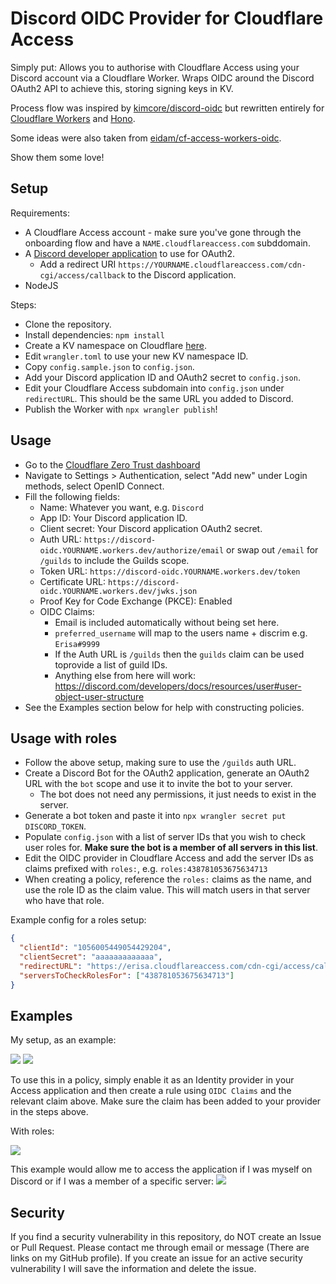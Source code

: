 # Discord OIDC Provider for Cloudflare Access

Simply put: Allows you to authorise with Cloudflare Access using your Discord account via a Cloudflare Worker. Wraps OIDC around the Discord OAuth2 API to achieve this, storing signing keys in KV.

Process flow was inspired by [kimcore/discord-oidc](https://github.com/kimcore/discord-oidc) but rewritten entirely for [Cloudflare Workers](https://workers.cloudflare.com/) and [Hono](https://honojs.dev/).

Some ideas were also taken from [eidam/cf-access-workers-oidc](https://github.com/eidam/cf-access-workers-oidc).

Show them some love!

## Setup

Requirements:

- A Cloudflare Access account - make sure you've gone through the onboarding flow and have a `NAME.cloudflareaccess.com` subddomain.
- A [Discord developer application](https://discord.com/developers/applications) to use for OAuth2.
  - Add a redirect URI `https://YOURNAME.cloudflareaccess.com/cdn-cgi/access/callback` to the Discord application.
- NodeJS

Steps:

- Clone the repository.
- Install dependencies: `npm install`
- Create a KV namespace on Cloudflare [here](https://dash.cloudflare.com/?to=/:account/workers/kv/namespaces).
- Edit `wrangler.toml` to use your new KV namespace ID.
- Copy `config.sample.json` to `config.json`.
- Add your Discord application ID and OAuth2 secret to `config.json`.
- Edit your Cloudflare Access subdomain into `config.json` under `redirectURL`. This should be the same URL you added to Discord.
- Publish the Worker with `npx wrangler publish`!

## Usage

- Go to the [Cloudflare Zero Trust dashboard](https://one.dash.cloudflare.com)
- Navigate to Settings > Authentication, select "Add new" under Login methods, select OpenID Connect.
- Fill the following fields:
  - Name: Whatever you want, e.g. `Discord`
  - App ID: Your Discord application ID.
  - Client secret: Your Discord application OAuth2 secret.
  - Auth URL: `https://discord-oidc.YOURNAME.workers.dev/authorize/email` or swap out `/email` for `/guilds` to include the Guilds scope.
  - Token URL: `https://discord-oidc.YOURNAME.workers.dev/token`
  - Certificate URL: `https://discord-oidc.YOURNAME.workers.dev/jwks.json`
  - Proof Key for Code Exchange (PKCE): Enabled
  - OIDC Claims:
    - Email is included automatically without being set here.
    - `preferred_username` will map to the users name + discrim e.g. `Erisa#9999`
    - If the Auth URL is `/guilds` then the `guilds` claim can be used toprovide a list of guild IDs.
    - Anything else from here will work: https://discord.com/developers/docs/resources/user#user-object-user-structure
- See the Examples section below for help with constructing policies.

## Usage with roles

- Follow the above setup, making sure to use the `/guilds` auth URL.
- Create a Discord Bot for the OAuth2 application, generate an OAuth2 URL with the `bot` scope and use it to invite the bot to your server.
  - The bot does not need any permissions, it just needs to exist in the server.
- Generate a bot token and paste it into `npx wrangler secret put DISCORD_TOKEN`.
- Populate `config.json` with a list of server IDs that you wish to check user roles for. **Make sure the bot is a member of all servers in this list**.
- Edit the OIDC provider in Cloudflare Access and add the server IDs as claims prefixed with `roles:`, e.g. `roles:438781053675634713`
- When creating a policy, reference the `roles:` claims as the name, and use the role ID as the claim value. This will match users in that server who have that role.

Example config for a roles setup:

```json
{
  "clientId": "1056005449054429204",
  "clientSecret": "aaaaaaaaaaaaa",
  "redirectURL": "https://erisa.cloudflareaccess.com/cdn-cgi/access/callback",
  "serversToCheckRolesFor": ["438781053675634713"]
}
```

## Examples

My setup, as an example:

![](https://up.erisa.uk/firefox_5978jWH1ti.png)
![](https://up.erisa.uk/firefox_9Hzgvt2FiP.png)

To use this in a policy, simply enable it as an Identity provider in your Access application and then create a rule using `OIDC Claims` and the relevant claim above. Make sure the claim has been added to your provider in the steps above.

With roles:

![](https://up.erisa.uk/firefox_rfqxMIRj8t.png)

This example would allow me to access the application if I was myself on Discord or if I was a member of a specific server:
![](https://up.erisa.uk/firefox_1w0BXtk80X.png)

## Security

If you find a security vulnerability in this repository, do NOT create an Issue or Pull Request. Please contact me through email or message (There are links on my GitHub profile). If you create an issue for an active security vulnerability I will save the information and delete the issue.
